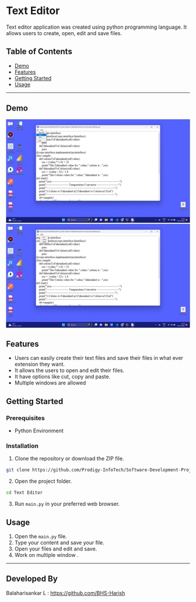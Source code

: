 # Text Editor

Text editor application was created using python programming language. It allows users to create, open, edit and save files.

## Table of Contents
- [Demo](#demo)
- [Features](#features)
- [Getting Started](#getting-started)
- [Usage](#usage)

---

## Demo
![Screenshot (205)](./Screenshot25.png)
![Screenshot (205)](./Screenshot26.png)



## Features

- Users can easily create their text files and save their files in what ever extension they want.
- It allows the users to open and edit their files.
- It have options like cut, copy and paste.
- Multiple windows are allowed

## Getting Started

### Prerequisites

- Python Environment

### Installation

1. Clone the repository or download the ZIP file.

```bash
git clone https://github.com/Prodigy-InfoTech/Software-Development-Projects.git
```

2. Open the project folder.

```bash
cd Text Editor
```

3. Run `main.py` in your preferred web browser.

## Usage

1. Open the `main.py` file.
2. Type your content and save your file.
3. Open your files and edit and save.
4. Work on multiple window .
---

## Developed By
Balaharisankar L :  https://github.com/BHS-Harish